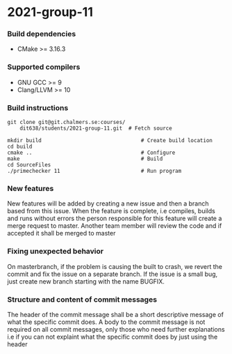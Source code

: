 # 2021-group-11

### Build dependencies

- CMake >= 3.16.3

### Supported compilers

- GNU GCC >= 9
- Clang/LLVM >= 10

### Build instructions

```shell script
git clone git@git.chalmers.se:courses/
	dit638/students/2021-group-11.git  # Fetch source

mkdir build                                # Create build location
cd build
cmake ..                                   # Configure
make                                       # Build
cd SourceFiles
./primechecker 11                          # Run program
```

### New features

New features will be added by creating a new issue and then a branch based from this issue. When the feature is complete, i.e compiles, builds and runs without errors
the person responsible for this feature will create a merge request to master. Another team member will review the code and if accepted it shall be merged to master

### Fixing unexpected behavior

On masterbranch, if the problem is causing the built to crash, we revert the commit and fix the issue on a separate branch.
If the issue is a small bug, just create new branch starting with the name BUGFIX.

### Structure and content of commit messages

The header of the commit message shall be a short descriptive message of what the specific commit does. A body to the commit message is not required on all commit messages, only those who need further explanations i.e if you can not explaint what the specific commit does by just using the header

